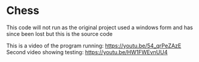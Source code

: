 # Chess

This code will not run as the original project used a windows form and has since been lost but this is the source code

This is a video of the program running: https://youtu.be/54_qrPeZAzE
Second video showing testing: https://youtu.be/HW1FWEvnUU4
